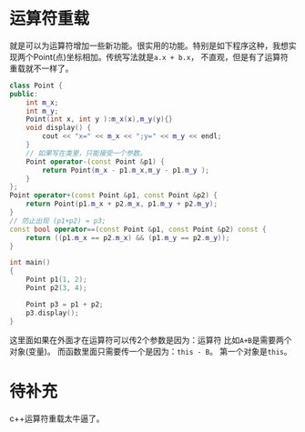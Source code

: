 # 运算符重载

就是可以为运算符增加一些新功能。很实用的功能。特别是如下程序这种，我想实现两个Point(点)坐标相加。传统写法就是`a.x + b.x`， 不直观，但是有了运算符重载就不一样了。

```c++
class Point {
public:
	int m_x;
	int m_y;
	Point(int x, int y ):m_x(x),m_y(y){}
	void display() {
		cout << "x=" << m_x << ";y=" << m_y << endl;
	}
    // 如果写在类里，只能接受一个参数。
	Point operator-(const Point &p1) {
		return Point(m_x - p1.m_x,m_y - p1.m_y );
	}
};
Point operator+(const Point &p1, const Point &p2) {
	return Point(p1.m_x + p2.m_x, p1.m_y + p2.m_y);
}
// 防止出现 (p1+p2) = p3;
const bool operator==(const Point &p1, const Point &p2) const {
	return ((p1.m_x == p2.m_x) && (p1.m_y == p2.m_y));
}

int main()
{
	Point p1(1, 2);
	Point p2(3, 4);

	Point p3 = p1 + p2;
	p3.display();
}
```

这里面如果在外面才在运算符可以传2个参数是因为：运算符 比如`A+B`是需要两个对象(变量)。 而函数里面只需要传一个是因为：`this - B`。 第一个对象是`this`。

# 待补充

c++运算符重载太牛逼了。